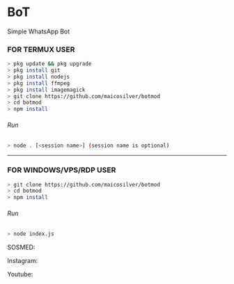 # BoT
Simple WhatsApp Bot

### FOR TERMUX USER
```bash
> pkg update && pkg upgrade
> pkg install git
> pkg install nodejs
> pkg install ffmpeg
> pkg install imagemagick
> git clone https://github.com/maicosilver/botmod  
> cd botmod
> npm install
```
###### Run
```bash
> node . [<session name>] (session name is optional)
```

---------

### FOR WINDOWS/VPS/RDP USER
```bash
> git clone https://github.com/maicosilver/botmod
> cd botmod
> npm install
```
###### Run
```bash
> node index.js
```
 SOSMED:
 
 Instagram: 
 
 Youtube: 
